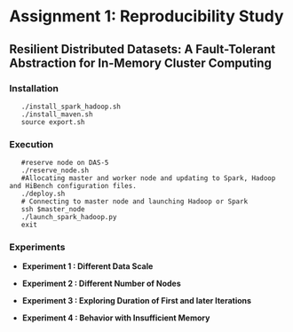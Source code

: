 # Assignment 1: Reproducibility Study
## Resilient Distributed Datasets: A Fault-Tolerant Abstraction for In-Memory Cluster Computing

### Installation
```
   ./install_spark_hadoop.sh
   ./install_maven.sh
   source export.sh
```
### Execution
```
   #reserve node on DAS-5 
   ./reserve_node.sh
   #Allocating master and worker node and updating to Spark, Hadoop and HiBench configuration files.
   ./deploy.sh
   # Connecting to master node and launching Hadoop or Spark
   ssh $master_node
   ./launch_spark_hadoop.py
   exit
```

### Experiments
   + **Experiment 1 : Different Data Scale**
   
   + **Experiment 2 : Different Number of Nodes**
   + **Experiment 3 : Exploring Duration of First and later Iterations**
   + **Experiment 4 : Behavior with Insufficient Memory**  
   
